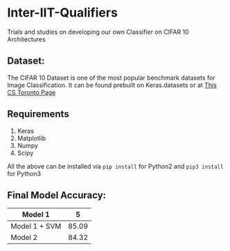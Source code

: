 # Inter-IIT-Qualifiers
Trials and studies on developing our own Classifier on CIFAR 10 Architectures

## Dataset:
The CIFAR 10 Dataset is one of the most popular benchmark datasets for  Image Classification. 
It can be found prebuilt on Keras.datasets or at [This CS Toronto Page](https://www.cs.toronto.edu/~kriz/cifar.html)

## Requirements
1. Keras
2. Matplotlib
3. Numpy
4. Scipy 

All the above can be installed via `pip install` for Python2 and `pip3 install ` for Python3 

## Final Model Accuracy:
| Model 1 | 5 |
|---------|---|
| Model 1 + SVM  | 85.09  |
| Model 2| 84.32  |


